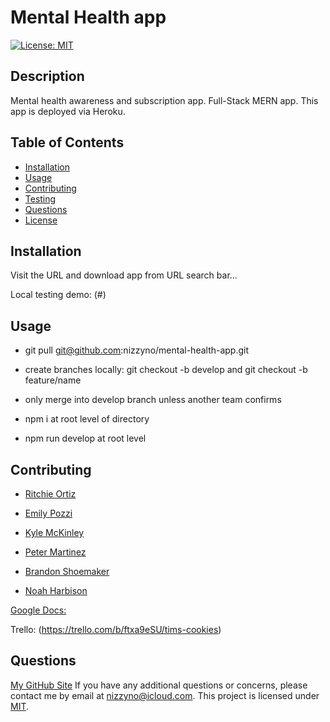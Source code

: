 # Mental Health app

[![License: MIT](https://img.shields.io/badge/License-MIT-yellow.svg)](https://opensource.org/licenses/MIT)

## Description

Mental health awareness and subscription app. Full-Stack MERN app. This app is deployed via Heroku.

## Table of Contents

- [Installation](#installation)
- [Usage](#usage)
- [Contributing](#contributing)
- [Testing](#testing)
- [Questions](#questions)
- [License](#license)

## Installation

Visit the URL and download app from URL search bar...

Local testing demo: (#)

## Usage

- git pull git@github.com:nizzyno/mental-health-app.git

- create branches locally: git checkout -b develop and git checkout -b feature/name

- only merge into develop branch unless another team confirms

- npm i at root level of directory

- npm run develop at root level

## Contributing

- [Ritchie Ortiz](https://www.GitHub.com/xRitchie91)

- [Emily Pozzi](https://www.GitHub.com/emilyepozzi)

- [Kyle McKinley](https://www.GitHub.com/kjmckinley)

- [Peter Martinez](https://www.GitHub.com/Pmarti53)

- [Brandon Shoemaker](https://github.com/BrandonShoemaker)

- [Noah Harbison](https://github.com/nizzyno)

[Google Docs:](https://docs.google.com/document/d/1KBFv-zkKeTiOiuLJaKDtwle0ZHDEyTbklDi0fOT2uII/edit?ts=60ece869)

Trello: (https://trello.com/b/ftxa9eSU/tims-cookies)

## Questions
[My GitHub Site](https://www.github.com/nizzyno)
If you have any additional questions or concerns, please contact me by email at <nizzyno@icloud.com>.
This project is licensed under [MIT](https://opensource.org/licenses/MIT).
